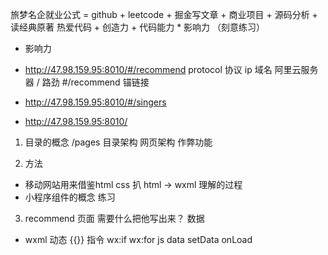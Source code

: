旅梦名企就业公式 = github + leetcode + 掘金写文章 + 商业项目 + 源码分析 + 读经典原著
  热爱代码 + 创造力 + 代码能力 * 影响力 （刻意练习）
- 影响力

- http://47.98.159.95:8010/#/recommend
  protocol 协议 
  ip 域名 阿里云服务器
  / 路劲 
  #/recommend   锚链接

- http://47.98.159.95:8010/#/singers

- http://47.98.159.95:8010/

1. 目录的概念
    /pages
    目录架构
    网页架构
    作弊功能

2. 方法
  - 移动网站用来借鉴html css    扒
    html -> wxml    理解的过程 
  - 小程序组件的概念    练习

3. recommend 页面
  需要什么把他写出来？  数据
  - wxml
    动态 {{}} 
    指令    wx:if   wx:for
    js  data setData onLoad
